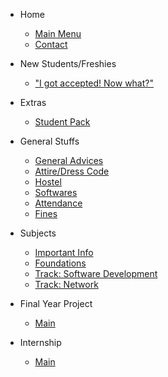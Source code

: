 - Home

  - [Main Menu](/)
  - [Contact](/contact.md)

- New Students/Freshies

  - ["I got accepted! Now what?"](/docs/newbie.md)

- Extras

  - [Student Pack](/docs/student-pack.md)

- General Stuffs

  - [General Advices](/docs/advices-general.md)
  - [Attire/Dress Code](/docs/dress-code.md)
  - [Hostel](/docs/hostel.md)
  - [Softwares](/docs/softwares.md)
  - [Attendance](/docs/attendance.md)
  - [Fines](/docs/fines.md)

- Subjects

  - [Important Info](/docs/sub-info.md)
  - [Foundations](/docs/sub-foundations.md)
  - [Track: Software Development](/docs/sub-track-software.md)
  - [Track: Network](/docs/sub-track-network.md)

- Final Year Project

  - [Main](/docs/fyp.md)

- Internship

  - [Main](/docs/intern.md)
